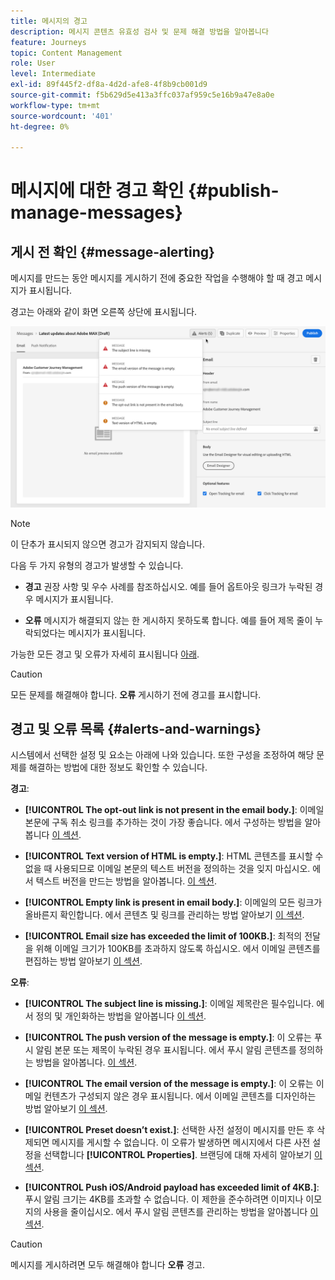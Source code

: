```yaml
---
title: 메시지의 경고
description: 메시지 콘텐츠 유효성 검사 및 문제 해결 방법을 알아봅니다
feature: Journeys
topic: Content Management
role: User
level: Intermediate
exl-id: 89f445f2-df8a-4d2d-afe8-4f8b9cb001d9
source-git-commit: f5b629d5e413a3ffc037af959c5e16b9a47e8a0e
workflow-type: tm+mt
source-wordcount: '401'
ht-degree: 0%

---
```


# 메시지에 대한 경고 확인 {#publish-manage-messages}

## 게시 전 확인 {#message-alerting}

메시지를 만드는 동안 메시지를 게시하기 전에 중요한 작업을 수행해야 할 때 경고 메시지가 표시됩니다.

경고는 아래와 같이 화면 오른쪽 상단에 표시됩니다.

![](assets/message-alerts.png)

>[!NOTE]
>
>이 단추가 표시되지 않으면 경고가 감지되지 않습니다.

다음 두 가지 유형의 경고가 발생할 수 있습니다.

* **경고** 권장 사항 및 우수 사례를 참조하십시오. 예를 들어 옵트아웃 링크가 누락된 경우 메시지가 표시됩니다.

* **오류** 메시지가 해결되지 않는 한 게시하지 못하도록 합니다. 예를 들어 제목 줄이 누락되었다는 메시지가 표시됩니다.

가능한 모든 경고 및 오류가 자세히 표시됩니다 [아래](#alerts-and-warnings).

>[!CAUTION]
>
> 모든 문제를 해결해야 합니다. **오류** 게시하기 전에 경고를 표시합니다.

## 경고 및 오류 목록 {#alerts-and-warnings}

시스템에서 선택한 설정 및 요소는 아래에 나와 있습니다. 또한 구성을 조정하여 해당 문제를 해결하는 방법에 대한 정보도 확인할 수 있습니다.

**경고**:

* **[!UICONTROL The opt-out link is not present in the email body.]**: 이메일 본문에 구독 취소 링크를 추가하는 것이 가장 좋습니다. 에서 구성하는 방법을 알아봅니다 [이 섹션](consent.md).

* **[!UICONTROL Text version of HTML is empty.]**: HTML 콘텐츠를 표시할 수 없을 때 사용되므로 이메일 본문의 텍스트 버전을 정의하는 것을 잊지 마십시오. 에서 텍스트 버전을 만드는 방법을 알아봅니다. [이 섹션](create-email-content.md#generate-text-version).

* **[!UICONTROL Empty link is present in email body.]**: 이메일의 모든 링크가 올바른지 확인합니다. 에서 콘텐츠 및 링크를 관리하는 방법 알아보기 [이 섹션](create-email-content.md).

* **[!UICONTROL Email size has exceeded the limit of 100KB.]**: 최적의 전달을 위해 이메일 크기가 100KB를 초과하지 않도록 하십시오. 에서 이메일 콘텐츠를 편집하는 방법 알아보기 [이 섹션](create-email-content.md).

**오류**:

* **[!UICONTROL The subject line is missing.]**: 이메일 제목란은 필수입니다. 에서 정의 및 개인화하는 방법을 알아봅니다 [이 섹션](create-email.md).

   <!--HTML is empty when Amp HTML is present-->

* **[!UICONTROL The push version of the message is empty.]**: 이 오류는 푸시 알림 본문 또는 제목이 누락된 경우 표시됩니다. 에서 푸시 알림 콘텐츠를 정의하는 방법을 알아봅니다. [이 섹션](create-push.md).

* **[!UICONTROL The email version of the message is empty.]**: 이 오류는 이메일 컨텐츠가 구성되지 않은 경우 표시됩니다. 에서 이메일 콘텐츠를 디자인하는 방법 알아보기 [이 섹션](design-emails.md).

* **[!UICONTROL Preset doesn’t exist.]**: 선택한 사전 설정이 메시지를 만든 후 삭제되면 메시지를 게시할 수 없습니다. 이 오류가 발생하면 메시지에서 다른 사전 설정을 선택합니다 **[!UICONTROL Properties]**. 브랜딩에 대해 자세히 알아보기 [이 섹션](../configuration/about-subdomain-delegation.md).

* **[!UICONTROL Push iOS/Android payload has exceeded limit of 4KB.]**: 푸시 알림 크기는 4KB를 초과할 수 없습니다. 이 제한을 준수하려면 이미지나 이모지의 사용을 줄이십시오. 에서 푸시 알림 콘텐츠를 관리하는 방법을 알아봅니다 [이 섹션](create-push.md).

>[!CAUTION]
>
> 메시지를 게시하려면 모두 해결해야 합니다 **오류** 경고.

<!--Other issues can stop publication such as:
* The push notification title is empty-->
